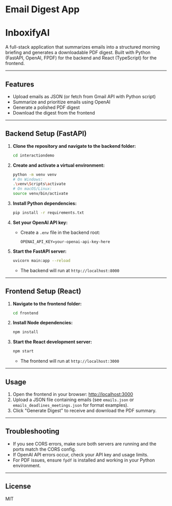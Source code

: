 # Email Digest App
# InboxifyAI
A full-stack application that summarizes emails into a structured morning briefing and generates a downloadable PDF digest. Built with Python (FastAPI, OpenAI, FPDF) for the backend and React (TypeScript) for the frontend.

---

## Features
- Upload emails as JSON (or fetch from Gmail API with Python script)
- Summarize and prioritize emails using OpenAI
- Generate a polished PDF digest
- Download the digest from the frontend

---


## Backend Setup (FastAPI)

1. **Clone the repository and navigate to the backend folder:**
   ```sh
   cd interactiondemo
   ```

2. **Create and activate a virtual environment:**
   ```sh
   python -m venv venv
   # On Windows:
   .\venv\Scripts\activate
   # On macOS/Linux:
   source venv/bin/activate
   ```

3. **Install Python dependencies:**
   ```sh
   pip install -r requirements.txt
   ```

4. **Set your OpenAI API key:**
   - Create a `.env` file in the backend root:
     ```env
     OPENAI_API_KEY=your-openai-api-key-here
     ```

5. **Start the FastAPI server:**
   ```sh
   uvicorn main:app --reload
   ```
   - The backend will run at `http://localhost:8000`

---

## Frontend Setup (React)

1. **Navigate to the frontend folder:**
   ```sh
   cd frontend
   ```

2. **Install Node dependencies:**
   ```sh
   npm install
   ```

3. **Start the React development server:**
   ```sh
   npm start
   ```
   - The frontend will run at `http://localhost:3000`

---

## Usage

1. Open the frontend in your browser: [http://localhost:3000](http://localhost:3000)
2. Upload a JSON file containing emails (see `emails.json` or `emails_deadlines_meetings.json` for format examples).
3. Click "Generate Digest" to receive and download the PDF summary.

---



## Troubleshooting
- If you see CORS errors, make sure both servers are running and the ports match the CORS config.
- If OpenAI API errors occur, check your API key and usage limits.
- For PDF issues, ensure `fpdf` is installed and working in your Python environment.

---

## License
MIT
